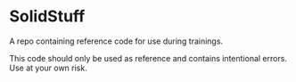 # SolidStuff
A repo containing reference code for use during trainings.

This code should only be used as reference and contains intentional errors. Use at your own risk.
